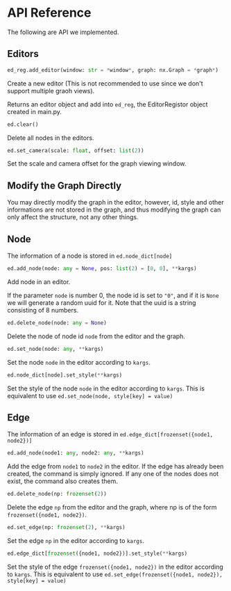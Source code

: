 # API Reference
The following are API we implemented.

## Editors

``` python
ed_reg.add_editor(window: str = *window*, graph: nx.Graph = *graph*)
```
Create a new editor (This is not recommended to use since we don't support multiple graoh views).

Returns an editor object and add into ```ed_reg```, the EditorRegistor object created in main.py.

``` python
ed.clear()
```

Delete all nodes in the editors.

``` python
ed.set_camera(scale: float, offset: list(2))
```

Set the scale and camera offset for the graph viewing window.


## Modify the Graph Directly

You may directly modify the graph in the editor, however, id, style and other informations are not stored in the graph, and thus modifying the graph can only affect the structure, not any other things. 

## Node
The information of a node is stored in ```ed.node_dict[node]```


```python 
ed.add_node(node: any = None, pos: list(2) = [0, 0], **kargs)
```

Add node in an editor. 

If the parameter ```node``` is number 0, the node id is set to ```"0"```, and if it is ```None``` we will generate a random uuid for it. Note that the uuid is a string consisting of 8 numbers.



```python 
ed.delete_node(node: any = None)
```

Delete the node of node id ```node``` from the editor and the graph.


``` python
ed.set_node(node: any, **kargs)
```

Set the node ```node``` in the editor according to ```kargs```.

```python
ed.node_dict[node].set_style(**kargs)
```

Set the style of the node ```node``` in the editor according to ```kargs```. This is equivalent to use ```ed.set_node(node, style[key] = value)```

## Edge
The information of an edge is stored in ```ed.edge_dict[frozenset({node1, node2})]```


```python 
ed.add_node(node1: any, node2: any, **kargs)
```

Add the edge from ```node1``` to ```node2``` in the editor. If the edge has already been created, the command is simply ignored. If any one of the nodes does not exist, the command also creates them.

```python 
ed.delete_node(np: frozenset(2))
```

Delete the edge ```np``` from the editor and the graph, where np is of the form ```frozenset({node1, node2})```.

``` python
ed.set_edge(np: frozenset(2), **kargs)
```

Set the edge ```np``` in the editor according to ```kargs```.

```python
ed.edge_dict[frozenset({node1, node2})].set_style(**kargs)
```

Set the style of the edge ```frozenset({node1, node2})``` in the editor according to ```kargs```. This is equivalent to use ```ed.set_edge(frozenset({node1, node2}), style[key] = value)```

